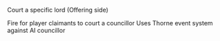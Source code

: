 Court a specific lord (Offering side)

Fire for player claimants to court a councillor
Uses Thorne event system against AI councillor

